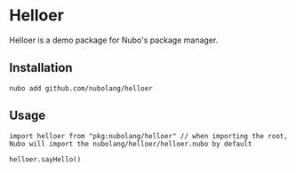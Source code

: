 # Helloer

Helloer is a demo package for Nubo's package manager.

## Installation

```
nubo add github.com/nubolang/helloer
```

## Usage

```nubo
import helloer from "pkg:nubolang/helloer" // when importing the root, Nubo will import the nubolang/helloer/helloer.nubo by default

helloer.sayHello()
```

